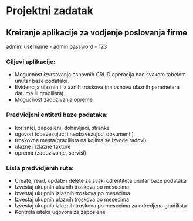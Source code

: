 # Projektni zadatak
## Kreiranje aplikacije za vodjenje poslovanja firme

admin:
username - admin
password - 123

### Ciljevi aplikacije:
* Mogucnost izvrsavanja osnovnih CRUD operacija nad svakom tabelom unutar baze podataka.
* Evidencija ulaznih i izlaznih troskova (na osnovu ulaznih parametara datuma ili gradilista)
* Mogucnost zaduzivanja opreme

### Predvidjeni entiteti baze podataka:
* korisnici, zaposleni, dobavljaci, stranke
* ugovori (obavezujuci i neobavezujuci dokumenti)
* troskovna mesta(gradilista na kojima se izvode radovi)
* ulazne i izlazne fakture
* oprema (zaduzivanje, servisi)

### Lista predvidjenih ruta:
* Create, read, update i delete za svaki od entiteta unutar baze podataka
* Izvestaj ukupnih ulaznih troskova po mesecima
* Izvestaj ukupnih izlaznih troskova po mesecima
* Izvestaj ukupnih ulaznih troskova po mesecima
* Izvestaj ukupnih izlaznih troskova po mesecima za odredjena gradilista
* Kontrola isteka ugovora za zaposlene


